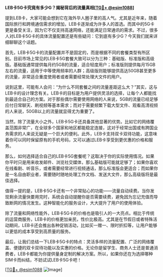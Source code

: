 **LEB卡5G卡究竟有多少G？揭秘背后的流量真相[[TG💪+ @esim1088](https://t.me/s/esim1088)]**

提到LEB卡，大家可能会想到它在海外华人圈子里的高人气。尤其是近年来，随着国际旅行和跨境通信需求的增加，LEB卡逐渐成为许多人的首选。而其中的5G卡更是备受关注，因为它不仅支持高速网络，还能满足日常通讯的需求。不过，很多人对LEB卡5G卡的具体流量配置还是有些疑问：它到底有多少G？今天我们就来详细聊聊这个话题。

首先，LEB卡5G卡的流量配置并不是固定的，而是根据不同的套餐类型有所区别。目前市场上常见的LEB卡5G套餐大致可以分为三种：基础版、标准版和高级版。基础版通常提供每月约5GB的流量，适合轻度用户；标准版则提供每月15GB左右的流量，适用于中等使用频率的人群；高级版则能够提供高达50GB甚至更多的流量，非常适合重度使用者或者需要经常处理大文件的用户。

说到这里，可能有人会问：“为什么不同套餐之间的流量差距这么大？”其实，这与LEB卡的设计理念有关。LEB卡的目标是为用户提供灵活的选择，让每个人都能找到最适合自己的方案。对于那些偶尔需要使用网络的人来说，5GB的流量已经足够应付日常聊天、刷视频等基本需求；而对于需要频繁下载大型文件、观看高清视频的人来说，50GB以上的流量就显得尤为重要了。

当然，除了流量大小之外，LEB卡5G卡还具备其他显著的优势。比如它的网络覆盖范围非常广，在全球多个国家和地区都能稳定连接，这对于经常出国或有跨国业务需求的人来说无疑是一个巨大的便利。此外，LEB卡支持双卡双待功能，这意味着你可以同时保留原有的手机号码，又可以通过LEB卡享受到更优惠的价格和服务。

那么，如何选择适合自己的LEB卡5G套餐呢？这取决于你的实际使用情况。如果你平时只是用来收发邮件、浏览社交媒体，那么基础版可能就足够了；如果你喜欢在线看剧、听音乐，或者需要经常进行视频通话，那么标准版会更适合；而如果你是一名自由职业者，需要随时随地处理工作文档、发送大文件，那么高级版将是最佳选择。

值得一提的是，LEB卡5G卡还有一个非常贴心的功能——流量自动续费。当你发现剩余流量快要用完时，系统会自动提醒你是否需要续费，避免因为忘记充值而导致断网的情况发生。这种智能化的服务设计，大大提升了用户的使用体验。

除了流量和网络性能外，LEB卡5G卡的价格也是吸引人的一大亮点。相比于传统的运营商服务，LEB卡的价格更加亲民，性价比极高。尤其是在节假日或者特殊活动期间，LEB卡还会推出各种促销活动，比如买一赠一、限时折扣等，让用户能够以更低的成本享受到高质量的服务。

最后，让我们总结一下LEB卡5G卡的特点：灵活多样的流量配置、广泛的网络覆盖、便捷的双卡双待功能以及实惠的价格。无论你是留学生、商务人士还是普通消费者，LEB卡都能为你提供量身定制的解决方案。所以，如果你还在为选择哪种SIM卡而纠结，不妨试试LEB卡5G卡吧！

[[TG💪+ @esim1088](https://t.me/s/esim1088) ![Image](https://i.postimg.cc/4NQfJmqS/Snipaste-2025-05-13-00-14-12.png)]
